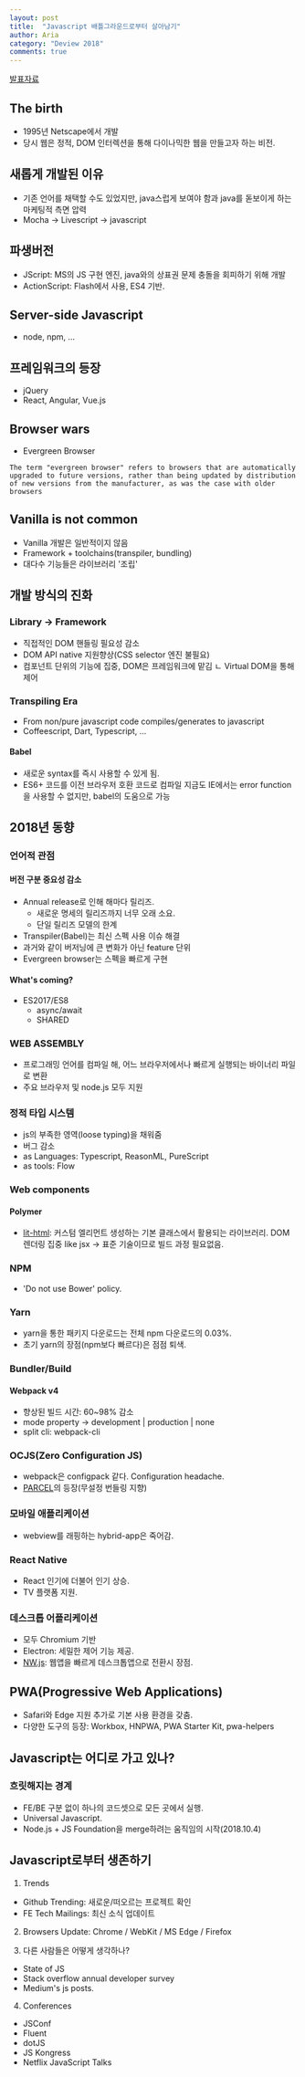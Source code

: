 ```yaml
---
layout: post
title:  "Javascript 배틀그라운드로부터 살아남기"
author: Aria
category: "Deview 2018"
comments: true
---
```

[발표자료](https://www.slideshare.net/deview/123javascript)

## The birth
- 1995년 Netscape에서 개발
- 당시 웹은 정적, DOM 인터렉션을 통해 다이나믹한 웹을 만들고자 하는 비전.

## 새롭게 개발된 이유
- 기존 언어를 채택할 수도 있었지만, java스럽게 보여야 함과 java를 돋보이게 하는 마케팅적 측면 압력
- Mocha -> Livescript -> javascript

## 파생버전
- JScript: MS의 JS 구현 엔진, java와의 상표권 문제 충돌을 회피하기 위해 개발
- ActionScript: Flash에서 사용, ES4 기반.

## Server-side Javascript
- node, npm, ...

## 프레임워크의 등장
- jQuery
- React, Angular, Vue.js

## Browser wars
- Evergreen Browser
```
The term "evergreen browser" refers to browsers that are automatically upgraded to future versions, rather than being updated by distribution of new versions from the manufacturer, as was the case with older browsers
```

## Vanilla is not common
- Vanilla 개발은 일반적이지 않음
- Framework + toolchains(transpiler, bundling)
- 대다수 기능들은 라이브러리 '조립'

## 개발 방식의 진화
### Library -> Framework
- 직접적인 DOM 핸들링 필요성 감소
- DOM API native 지원향상(CSS selector 엔진 불필요)
- 컴포넌트 단위의 기능에 집중, DOM은 프레임워크에 맡김
ㄴ Virtual DOM을 통해 제어

### Transpiling Era
- From non/pure javascript code compiles/generates to javascript
- Coffeescript, Dart, Typescript, ...

#### Babel
- 새로운 syntax를 즉시 사용할 수 있게 됨.
- ES6+ 코드를 이전 브라우저 호환 코드로 컴파일
지금도 IE에서는 error function을 사용할 수 없지만, babel의 도움으로 가능

## 2018년 동향
### 언어적 관점
#### 버전 구분 중요성 감소
- Annual release로 인해 해마다 릴리즈.
  - 새로운 명세의 릴리즈까지 너무 오래 소요.
  - 단일 릴리즈 모델의 한계
- Transpiler(Babel)는 최신 스펙 사용 이슈 해결
- 과거와 같이 버저닝에 큰 변화가 아닌 feature 단위
- Evergreen browser는 스펙을 빠르게 구현

#### What's coming?
- ES2017/ES8
  - async/await
  - SHARED

### WEB ASSEMBLY
- 프로그래밍 언어를 컴파일 해, 어느 브라우저에서나 빠르게 실행되는 바이너리 파일로 변환
- 주요 브라우저 및 node.js 모두 지원

### 정적 타입 시스템
- js의 부족한 영역(loose typing)을 채워줌
- 버그 감소
- as Languages: Typescript, ReasonML, PureScript
- as tools: Flow

### Web components
#### Polymer
- [lit-html](https://github.com/Polymer/lit-html): 커스텀 엘리먼트 생성하는 기본 클래스에서 활용되는 라이브러리. DOM 렌더링 집중 like jsx -> 표준 기술이므로 빌드 과정 필요없음.

### NPM
- 'Do not use Bower' policy.

### Yarn
- yarn을 통한 패키지 다운로드는 전체 npm 다운로드의 0.03%.
- 초기 yarn의 장점(npm보다 빠르다)은 점점 퇴색.

### Bundler/Build
#### Webpack v4
- 향상된 빌드 시간: 60~98% 감소
- mode property -> development | production | none
- split cli: webpack-cli

### OCJS(Zero Configuration JS)
- webpack은 configpack 같다. Configuration headache.
- [PARCEL](https://parceljs.org/)의 등장(무설정 번들링 지향)

### 모바일 애플리케이션
- webview를 래핑하는 hybrid-app은 죽어감.

### React Native
- React 인기에 더불어 인기 상승.
- TV 플랫폼 지원.

### 데스크톱 어플리케이션
- 모두 Chromium 기반
- Electron: 세밀한 제어 기능 제공.
- [NW.js](https://nwjs.io/): 웹앱을 빠르게 데스크톱앱으로 전환시 장점.

## PWA(Progressive Web Applications)
- Safari와 Edge 지원 추가로 기본 사용 환경을 갖춤.
- 다양한 도구의 등장: Workbox, HNPWA, PWA Starter Kit, pwa-helpers

## Javascript는 어디로 가고 있나?
### 흐릿해지는 경계
- FE/BE 구분 없이 하나의 코드셋으로 모든 곳에서 실행.
- Universal Javascript.
- Node.js + JS Foundation을 merge하려는 움직임의 시작(2018.10.4)

## Javascript로부터 생존하기
1) Trends
- Github Trending: 새로운/떠오르는 프로젝트 확인
- FE Tech Mailings: 최신 소식 업데이트

2) Browsers Update: Chrome / WebKit / MS Edge / Firefox

3) 다른 사람들은 어떻게 생각하나?
- State of JS
- Stack overflow annual developer survey
- Medium's js posts.

4) Conferences
- JSConf
- Fluent
- dotJS
- JS Kongress
- Netflix JavaScript Talks
